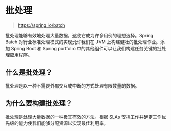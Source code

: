 # 批处理

> https://spring.io/batch

批处理能够有效地处理大量数据，这使它成为许多用例的理想选择。Spring Batch 对行业标准处理模式的实现允许我们在 JVM 上构建健壮的批处理作业。添加 Spring Boot 和 Spring portfolio 中的其他组件可以让我们构建任务关键的批处理应用程序。

## 什么是批处理？

批处理是以一种不需要外部交互或中断的方式处理有限数量的数据。

## 为什么要构建批处理？

批处理是处理大量数据的一种极其有效的方法。根据 SLAs 安排工作并确定工作优先级的能力使我们能够分配资源以实现最佳利用率。